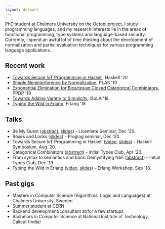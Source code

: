 ```yaml
---
layout: default
---
```


PhD student at Chalmers University on the [Octopi project](https://octopi.chalmers.se/). I study programming languages, and my research interests lie in the areas of functional programming, type systems and language-based security. Currently, I spend an awful lot of time thinking about the development of normalization and partial evaluation techniques for various programming language applications.

## Recent work

* [Towards Secure IoT Programming in Haskell](haski.pdf), Haskell '20
* [Simple Noninterference by Normalization](nibnbe.pdf), PLAS '19
* [Exponential Elimination for Bicartesian Closed Categorical Combinators](expelim.pdf), PPDP '19
* [Towards Adding Variety to Simplicity](variety.pdf), ISoLA '18
* [Typing the Wild in Erlang](ew18.pdf), Erlang '18

## Talks 

* Be My Guest ([abstract](https://research.chalmers.se/publication/520510), [slides](lic-slides.pdf)) - Licentiate Seminar, Dec '20.
* Boxes and Locks ([slides](bnl-proglog-slides.pdf)) - Proglog seminar, Dec '20.
* Towards Secure IoT Programming in Haskell ([video](https://www.youtube.com/watch?v=FqnScw9U7gA), [slides](haski-slides.pdf)) - Haskell Symposium, Aug '20.
* Categorical Combinators ([abstract](https://github.com/InitialTypes/Club/wiki/Abstracts.2019.Cat.Combinators)) - Initial Types Club, Apr '20.
* From syntax to semantics and back: Demystifying NbE ([abstract](https://github.com/InitialTypes/Club/wiki/Abstracts.2019.DemystifyingNbE)) - Initial Types Club, Dec '19.
* Typing the Wild in Erlang ([video](https://www.youtube.com/watch?v=GjVDTHlD4nM), [slides](ew18-slides.pdf)) - Erlang Workshop, Sep '18.


## Past gigs
* Masters in Computer Science (Algorithms, Logic and Languages) at Chalmers University, Sweden
* Summer student at CERN
* Backend development/consultant at/for a few startups
* Bachelors in Computer Science at National Institute of Technology, Calicut (India)
